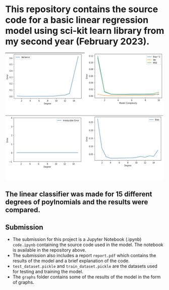 # This repository contains the source code for a basic linear regression model using sci-kit learn library from my second year (February 2023).

![alt text](./results.png "Results")

## The linear classifier was made for 15 different degrees of poylnomials and the results were compared.

## Submission
- The submission for this project is a Jupyter Notebook (.ipynb) `code.ipynb` containing the source code used in the model. The notebook is available in the repository above.
- The submission also includes a report `report.pdf` which contains the results of the model and a brief explanation of the code.
- `test_dataset.pickle` and `train_dataset.pickle` are the datasets used for testing and training the model.
- The `graphs` folder contains some of the results of the model in the form of graphs.
